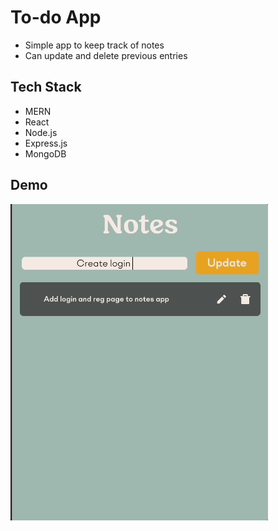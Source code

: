 # To-do App

- Simple app to keep track of notes
- Can update and delete previous entries


## Tech Stack

- MERN
- React
- Node.js
- Express.js
- MongoDB

## Demo

![appDemo](notes_demo.gif)
